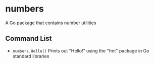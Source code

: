 # numbers
A Go package that contains number utilities

## Command List

* `numbers.Hello()` Prints out "Hello!" using the "fmt" package in Go standard libraries

